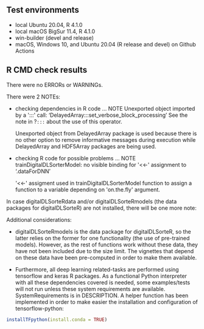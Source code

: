 ## Test environments
* local Ubuntu 20.04, R 4.1.0
* local macOS BigSur 11.4, R 4.1.0
* win-builder (devel and release)
* macOS, Windows 10, and Ubuntu 20.04 (R release and devel) on Github Actions

## R CMD check results
There were no ERRORs or WARNINGs. 

There were 2 NOTEs:

* checking dependencies in R code ... NOTE
Unexported object imported by a ':::' call: ‘DelayedArray:::set_verbose_block_processing’
  See the note in ?`:::` about the use of this operator.

  Unexported object from DelayedArray package is used because there is no other 
  option to remove informative messages during execution while DelayedArray and 
  HDF5Array packages are being used.

* checking R code for possible problems ... NOTE
trainDigitalDLSorterModel: no visible binding for '<<-' assignment to
  ‘.dataForDNN’

  '<<-' assigment used in trainDigitalDLSorterModel function to assign a 
  function to a variable depending on 'on.the.fly' argument.

In case digitalDLSorteRdata and/or digitalDLSorteRmodels (the data packages for 
digitalDLSorteR) are not installed, there will be one more note:

Additional considerations:
    
* digitalDLSorteRmodels is the data package for digitalDLSorteR, so the latter 
relies on the former for one functionality (the use of pre-trained models). 
However, as the rest of functions work without these data, they have not 
been included due to the size limit. The vignettes that depend on these
data have been pre-computed in order to make them available.
  
* Furthermore, all deep learning related-tasks are performed using tensorflow 
and keras R packages. As a functional Python interpreter with all these 
dependencies covered is needed, some examples/tests will not run unless these 
system requirements are available. SystemRequirements is in DESCRIPTION. A 
helper function has been implemented in order to make easier the installation 
and configuration of tensorflow-python:

```r
installTFpython(install.conda = TRUE)
```

